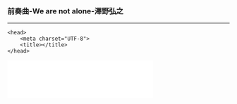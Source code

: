 ### 前奏曲-We are not alone-澤野弘之
***

<html>

    <head>
        <meta charset="UTF-8">
        <title></title>
    </head>
​    <body>
    <iframe frameborder="no" border="0" marginwidth="0" marginheight="0" width=330 height=86 src="//music.163.com/outchain/player?type=2&id=501475&auto=1&height=66"></iframe>
​    </body>
</html>


